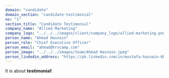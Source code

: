 ```yaml
---
domain: "candidate"
domain_section: "candidate-testimonial"
no: "1"
section_title: "Candidate Testimonial"
company_name: "Allied Marketing"
company_logo: "../../../images/client/company_logo/allied-marketing.png"
person_name: "Ahmad Hasnain"
person_role: "Chief Executive Officer"
person_email: "ahmad@hrscamp.com"
person_image: "../../../images/team/Ahmad Hasnain.jpeg"
person_lindedin_address: "https://pk.linkedin.com/in/mustafa-hasnain-6b9025228"
---
```


It is about **testimonial**!
